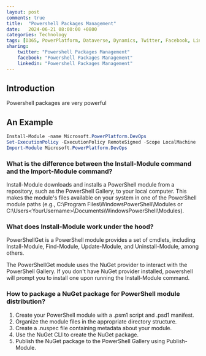 ```yaml
---
layout: post
comments: true
title:  "Powershell Packages Management"
date:   2024-06-21 08:00:00 +0800
categories: Technology
tags: [D365, PowerPlatform, Dataverse, Dynamics, Twitter, Facebook, LinkedIn]
sharing:
    twitter: "Powershell Packages Management"
    facebook: "Powershell Packages Management"
    linkedin: "Powershell Packages Management"
---
```


## Introduction
Powershell packages are very powerful

## An Example

```powershell
Install-Module -name Microsoft.PowerPlatform.DevOps
Set-ExecutionPolicy -ExecutionPolicy RemoteSigned -Scope LocalMachine
Import-Module Microsoft.PowerPlatform.DevOps
```

### What is the difference between the Install-Module command and the Import-Module command?
Install-Module downloads and installs a PowerShell module from a repository, such as the PowerShell Gallery, to your local computer. This makes the module's files available on your system in one of the PowerShell module paths (e.g., C:\Program Files\WindowsPowerShell\Modules or C:\Users\<YourUsername>\Documents\WindowsPowerShell\Modules).

### What does Install-Module work under the hood?
PowerShellGet is a PowerShell module provides a set of cmdlets, including Install-Module, Find-Module, Update-Module, and Uninstall-Module, among others.

The PowerShellGet module uses the NuGet provider to interact with the PowerShell Gallery. If you don't have NuGet provider installed, powershell will prompt you to install one upon running the Install-Module command.

### How to package a NuGet package for PowerShell module distribution?
1. Create your PowerShell module with a .psm1 script and .psd1 manifest.
1. Organize the module files in the appropriate directory structure.
1. Create a .nuspec file containing metadata about your module.
1. Use the NuGet CLI to create the NuGet package.
1. Publish the NuGet package to the PowerShell Gallery using Publish-Module.